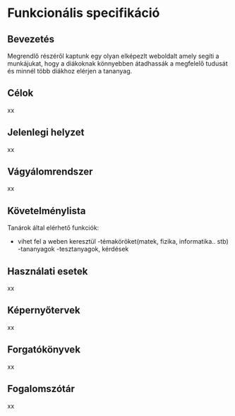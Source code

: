 # Funkcionális specifikáció

## Bevezetés
 Megrendlő részéről kaptunk egy olyan elképezlt weboldalt amely segíti a munkájukat, hogy a diákoknak könnyebben átadhassák a megfelelő tudusát és minnél több diákhoz elérjen a tananyag.

## Célok
xx

## Jelenlegi helyzet
xx

## Vágyálomrendszer
xx

## Követelménylista
Tanárok által elérhető funkciók:
  - vihet fel a weben keresztül
      -témaköröket(matek, fizika, informatika.. stb)
      -tananyagok
      -tesztanyagok, kérdések


## Használati esetek
xx

## Képernyőtervek
xx

## Forgatókönyvek
xx

## Fogalomszótár
xx
